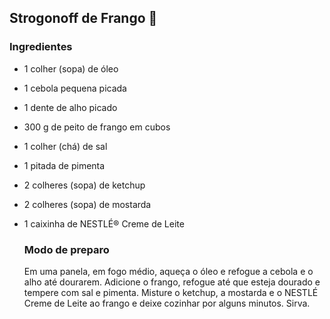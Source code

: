 ## Strogonoff de Frango :chicken:

### Ingredientes

- 1 colher (sopa) de óleo

- 1 cebola pequena picada

- 1 dente de alho picado

- 300 g de peito de frango em cubos

- 1 colher (chá) de sal

- 1 pitada de pimenta

- 2 colheres (sopa) de ketchup

- 2 colheres (sopa) de mostarda

- 1 caixinha de NESTLÉ® Creme de Leite

  ### Modo de preparo

  Em uma panela, em fogo médio, aqueça o óleo e refogue a cebola e o alho até dourarem. Adicione o frango, refogue até que esteja dourado e tempere com sal e pimenta. Misture o ketchup, a mostarda e o NESTLÉ Creme de Leite ao frango e deixe cozinhar por alguns minutos. Sirva.

